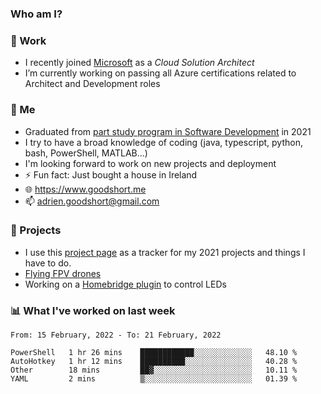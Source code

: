 ### Who am I?

<!--
**goodshort/goodshort** is a ✨ _special_ ✨ repository because its `README.md` (this file) appears on your GitHub profile.
-->
### 💼 Work
- I recently joined [Microsoft](https://www.microsoft.com/) as a _Cloud Solution Architect_
- I’m currently working on passing all Azure certifications related to Architect and Development roles

### 🌱 Me
- Graduated from [part study program in Software Development](https://www.goodshort.me/who-am-i/studies#higher-diploma-in-software-development) in 2021
- I try to have a broad knowledge of coding (java, typescript, python, bash, PowerShell, MATLAB...)
- I'm looking forward to work on new projects and deployment
- ⚡ Fun fact: Just bought a house in Ireland
- 🌐 https://www.goodshort.me
- 📫 adrien.goodshort@gmail.com

### 🚧 Projects

- I use this [project page](https://github.com/users/goodshort/projects/2) as a tracker for my 2021 projects and things I have to do.
- [Flying FPV drones](https://www.youtube.com/watch?v=PdOF5c4RF18&list=PLhU-As_kQhM6L6iwidza6sSdfxEybA7VZ)
- Working on a [Homebridge plugin](https://github.com/goodshort/homebridge-wled-preset) to control LEDs

### 📊 What I've worked on last week

<!--START_SECTION:waka-->
```text
From: 15 February, 2022 - To: 21 February, 2022

PowerShell   1 hr 26 mins    ████████████░░░░░░░░░░░░░   48.10 % 
AutoHotkey   1 hr 12 mins    ██████████░░░░░░░░░░░░░░░   40.28 % 
Other        18 mins         ██▓░░░░░░░░░░░░░░░░░░░░░░   10.11 % 
YAML         2 mins          ▒░░░░░░░░░░░░░░░░░░░░░░░░   01.39 % 
```
<!--END_SECTION:waka-->
